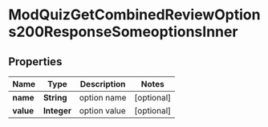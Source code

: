 

# ModQuizGetCombinedReviewOptions200ResponseSomeoptionsInner


## Properties

| Name | Type | Description | Notes |
|------------ | ------------- | ------------- | -------------|
|**name** | **String** | option name |  [optional] |
|**value** | **Integer** | option value |  [optional] |



